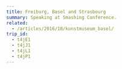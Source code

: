 ```yaml
---
title: Freiburg, Basel and Strasbourg
summary: Speaking at Smashing Conference.
related:
  - /articles/2016/10/kunstmuseum_basel/
trip_id:
  - t4jE1
  - t4jJ1
  - t4jL1
  - t4jP1
---
```

